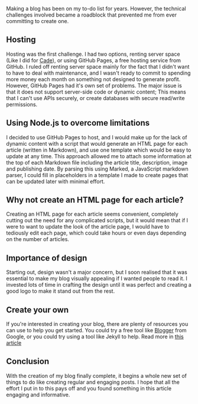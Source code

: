 <!-- 
# title: Building a Blog with GitHub Pages and Node.js despite the challenges
# description: I share my experience of building a blog using GitHub Pages and Node.js, despite the challenges of limited dynamic content.
# seo-description: Connor Jarrett shares his experience of creating a blog using GitHub Pages and Node.js and explains how he overcame the technical challenges involved in hosting and creating a blog.
# category: My projects
# keywords: blog, github pages, blog tutorial, node.js, markdown, markdown blog, javascript blog
# image: making-a-blog.png
# date: 2023-5-7
-->

Making a blog has been on my to-do list for years. However, the technical challenges involved became a roadblock that prevented me from ever committing to create one.

## Hosting
Hosting was the first challenge. I had two options, renting server space (Like I did for [Cade](https://cade.dev)), or using GitHub Pages, a free hosting service from GitHub. I ruled off renting server space mainly for the fact that I didn't want to have to deal with maintenance, and I wasn't ready to commit to spending more money each month on something not designed to generate profit. However, GitHub Pages had it's own set of problems. The major issue is that it does not support server-side code or dynamic content; This means that I can't use APIs securely, or create databases with secure read/write permissions.

## Using Node.js to overcome limitations
I decided to use GitHub Pages to host, and I would make up for the lack of dynamic content with a script that would generate an HTML page for each article (written in Markdown), and use one template which would be easy to update at any time. This approach allowed me to attach some information at the top of each Markdown file including the article title, description, image and publishing date. By parsing this using Marked, a JavaScript markdown parser, I could fill in placeholders in a template I made to create pages that can be updated later with minimal effort.

## Why not create an HTML page for each article?
Creating an HTML page for each article seems convenient, completely cutting out the need for any complicated scripts, but it would mean that if I were to want to update the look of the article page, I would have to tediously edit each page, which could take hours or even days depending on the number of articles.

## Importance of design
Starting out, design wasn't a major concern, but I soon realised that it was essential to make my blog visually appealing if I wanted people to read it. I invested lots of time in crafting the design until it was perfect and creating a good logo to make it stand out from the rest.

## Create your own
If you're interested in creating your blog, there are plenty of resources you can use to help you get started. You could try a free tool like [Blogger](https://www.blogger.com) from Google, or you could try using a tool like Jekyll to help. Read more in [this article](https://chadbaldwin.net/2021/03/14/how-to-build-a-sql-blog.html)

## Conclusion
With the creation of my blog finally complete, it begins a whole new set of things to do like creating regular and engaging posts. I hope that all the effort I put in to this pays off and you found something in this article engaging and informative.